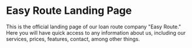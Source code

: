 # Easy Route Landing Page
This is the official landing page of our loan route company "Easy Route." Here you will have quick access to any information about us, including our services, prices, features, contact, among other things.
